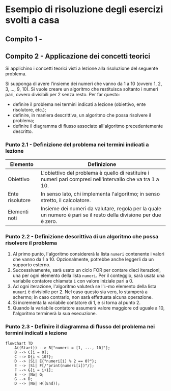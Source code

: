 # Esempio di risoluzione degli esercizi svolti a casa

## Compito 1 - 

## Compito 2 - Applicazione dei concetti teorici

Si applichino i concetti teorici visti a lezione alla risoluzione del seguente problema.

Si supponga di avere l'insieme dei numeri che vanno da 1 a 10 (ovvero 1, 2, 3, ..., 9, 10). Si vuole creare un algoritmo che restituisca soltanto i numeri pari, ovvero divisibili per 2 senza resto. Per far questo:

* definire il problema nei termini indicati a lezione (obiettivo, ente risolutore, etc.);
* definire, in maniera descrittiva, un algoritmo che possa risolvere il problema;
* definire il diagramma di flusso associato all'algoritmo precedentemente descritto.

### Punto 2.1 - Definizione del problema nei termini indicati a lezione

| Elemento | Definizione |
| -------- | ----------- |
| Obiettivo | L'obiettivo del problema è quello di restituire i numeri pari compresi nell'intervallo che va tra 1 a 10. |
| Ente risolutore | In senso lato, chi implementa l'algoritmo; in senso stretto, il calcolatore. |
| Elementi noti | Insieme dei numeri da valutare, regola per la quale un numero è pari se il resto della divisione per due è zero. |

### Punto 2.2 - Definizione descrittiva di un algoritmo che possa risolvere il problema

1. Al primo punto, l'algoritmo considererà la lista `numeri` contenente i valori che vanno da 1 a 10. Opzionalmente, potrebbe anche leggerli da un supporto esterno.
2. Successivamente, sarà usato un ciclo FOR per contare dieci iterazioni, una per ogni elemento della lista `numeri`. Per il conteggio, sarà usata una variabile contatore chiamata `i` con valore iniziale pari a 0.
3. Ad ogni iterazione, l'algoritmo valuterà se l'`i`-mo elemento della lista `numeri` è divisibile per 2. Nel caso questo sia vero, lo stamperà a schermo; in caso contrario, non sarà effettuata alcuna operazione.
4. Si incrementa la variabile contatore di 1, e si torna al punto 2.
5. Quando la variabile contatore assumerà valore maggiore od uguale a 10, l'algoritmo terminerà la sua esecuzione.

### Punto 2.3 - Definire il diagramma di flusso del problema nei termini indicati a lezione

``` mermaid
flowchart TD
    A((Start)) --> B["numeri = [1, ..., 10]"];
    B --> C[i = 0];
    C --> D{i < 10?};
    D --> |Sì| E{"numeri[i] % 2 == 0?"};
    E --> |Sì| F[/"print(numeri[i])"/];
    F --> G[i = i+1];
    E --> |No| G;
    G --> D;
    D --> |No| H((End));
```


    
    
    
